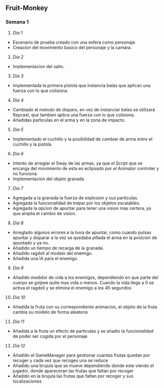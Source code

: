 ## Fruit-Monkey
### Semana 1
1. *Dia 1*
* Escenario de prueba creado con una esfera como personaje.
* Creacion del movimiento basico del personaje y la camara.
2. *Dia 2*
* Implementacion del salto.
3. *Dia 3*
* Implementada la primera pistola que instancia balas que aplican una fuerza con lo que colisiona.
4. *Dia 4*
* Cambiado el metodo de disparo, en vez de instanciar balas se utilizará Raycast, que tambien aplica una fuerza con lo que colisiona.
* Añadidas particulas en el arma y en la zona de impacto.
5. *Dia 5*
* Implementado el cuchillo y la posibilidad de cambiar de arma entre el cuchillo y la pistola.
6. *Dia 6*
* Intento de arreglar el Sway de las armas, ya que el Script que se encarga del movimiento de esta es eclipsado por el Animator controler y no funciona
* Implementacion del objeto granada
7. *Dia 7*
* Agregada a la granada la fuerza de explosion y sus particulas.
* Agregada la funcionalidad de trepar por los objetos escalables.
* Agregada la opcion de apuntar para tener una vision mas certera, ya que amplia el cambio de vision.
8. *Dia 8*
* Arreglado algunos errores a la hora de apuntar, como cuando pulsas apuntar y disparar a la vez se quedaba pillada el arma en la posicion de apuntado y ya no.
* Añadido un tiempo de recarga de la granada.
* Añadido ragdoll al modelo del enemigo.
* Añadida una IA para el enemigo.
9. *Dia 9*
* Añadido medidor de vida a los enemigos, dependiendo en que parte del cuerpo se golpee quite mas vida o menos. Cuando la vida llega a 0 se activa el ragdoll y se elimina el enemigo a los 45 segundos
10. *Dia 10*
* Añadida la fruta con su correspondiente animacion, el objeto de la fruta cambia su modelo de forma aleatoria
11. *Dia 11*
* Añadida a la fruta un efecto de particulas y se añadio la funcionalidad de poder ser cogida por el personaje
12. *Dia 12*
* Añadido el GameManager para gestionar cuantas frutas quedan por recoger y cada vez que recoges una se reduce
* Añadido una brujula que se mueve dependiendo donde este viendo el jugador, donde apareceran las frutas que faltan por recoger
* Añadido en la brujula las frutas que faltan por recoger y sus localizaciones